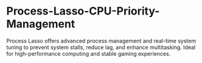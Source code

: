 # Process-Lasso-CPU-Priority-Management
Process Lasso offers advanced process management and real-time system tuning to prevent system stalls, reduce lag, and enhance multitasking. Ideal for high-performance computing and stable gaming experiences.
